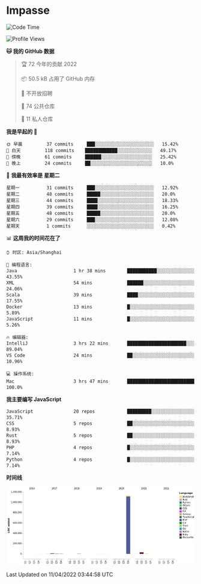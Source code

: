 # Impasse

<!--START_SECTION:waka-->
![Code Time](http://img.shields.io/badge/Code%20Time-1%2C308%20hrs-blue)

![Profile Views](http://img.shields.io/badge/%E4%B8%AA%E4%BA%BA%E5%B0%81%E9%9D%A2%E8%A7%82%E7%9C%8B%E6%AC%A1%E6%95%B0-0-blue)

**🐱 我的 GitHub 数据** 

> 🏆 72 今年的贡献 2022
 > 
> 📦 50.5 kB 占用了 GitHub 内存 
 > 
> 🚫 不开放招聘
 > 
> 📜 74 公共仓库 
 > 
> 🔑 11 私人仓库  
 > 
**我是早起的 🐤** 

```text
🌞 早晨         37 commits     ███░░░░░░░░░░░░░░░░░░░░░░   15.42% 
🌆 白天         118 commits    ████████████░░░░░░░░░░░░░   49.17% 
🌃 傍晚         61 commits     ██████░░░░░░░░░░░░░░░░░░░   25.42% 
🌙 晚上         24 commits     ██░░░░░░░░░░░░░░░░░░░░░░░   10.0%

```
📅 **我最有效率是 星期二** 

```text
星期一          31 commits     ███░░░░░░░░░░░░░░░░░░░░░░   12.92% 
星期二          48 commits     █████░░░░░░░░░░░░░░░░░░░░   20.0% 
星期三          44 commits     ████░░░░░░░░░░░░░░░░░░░░░   18.33% 
星期四          39 commits     ████░░░░░░░░░░░░░░░░░░░░░   16.25% 
星期五          48 commits     █████░░░░░░░░░░░░░░░░░░░░   20.0% 
星期六          29 commits     ███░░░░░░░░░░░░░░░░░░░░░░   12.08% 
星期天          1 commits      ░░░░░░░░░░░░░░░░░░░░░░░░░   0.42%

```


📊 **这周我的时间花在了** 

```text
⌚︎ 时区: Asia/Shanghai

💬 编程语言: 
Java                     1 hr 38 mins        ███████████░░░░░░░░░░░░░░   43.55% 
XML                      54 mins             ██████░░░░░░░░░░░░░░░░░░░   24.06% 
Scala                    39 mins             ████░░░░░░░░░░░░░░░░░░░░░   17.55% 
Docker                   13 mins             █░░░░░░░░░░░░░░░░░░░░░░░░   5.89% 
JavaScript               11 mins             █░░░░░░░░░░░░░░░░░░░░░░░░   5.26%

🔥 编辑器: 
IntelliJ                 3 hrs 22 mins       ██████████████████████░░░   89.04% 
VS Code                  24 mins             ██░░░░░░░░░░░░░░░░░░░░░░░   10.96%

💻 操作系统: 
Mac                      3 hrs 47 mins       █████████████████████████   100.0%

```

**我主要编写 JavaScript** 

```text
JavaScript               20 repos            █████████░░░░░░░░░░░░░░░░   35.71% 
CSS                      5 repos             ██░░░░░░░░░░░░░░░░░░░░░░░   8.93% 
Rust                     5 repos             ██░░░░░░░░░░░░░░░░░░░░░░░   8.93% 
PHP                      4 repos             █░░░░░░░░░░░░░░░░░░░░░░░░   7.14% 
Python                   4 repos             █░░░░░░░░░░░░░░░░░░░░░░░░   7.14%

```


**时间线**

![Chart not found](https://raw.githubusercontent.com/impasse/impasse/master/charts/bar_graph.png) 


 Last Updated on 11/04/2022 03:44:58 UTC
<!--END_SECTION:waka-->
